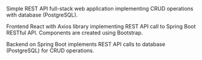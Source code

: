 Simple REST API full-stack web application implementing CRUD operations with database (PostgreSQL).

Frontend React with Axios library implementing REST API call to Spring Boot RESTful API. Components are created using Bootstrap.

Backend on Spring Boot implements REST API calls to database (PostgreSQL) for CRUD operations. 
